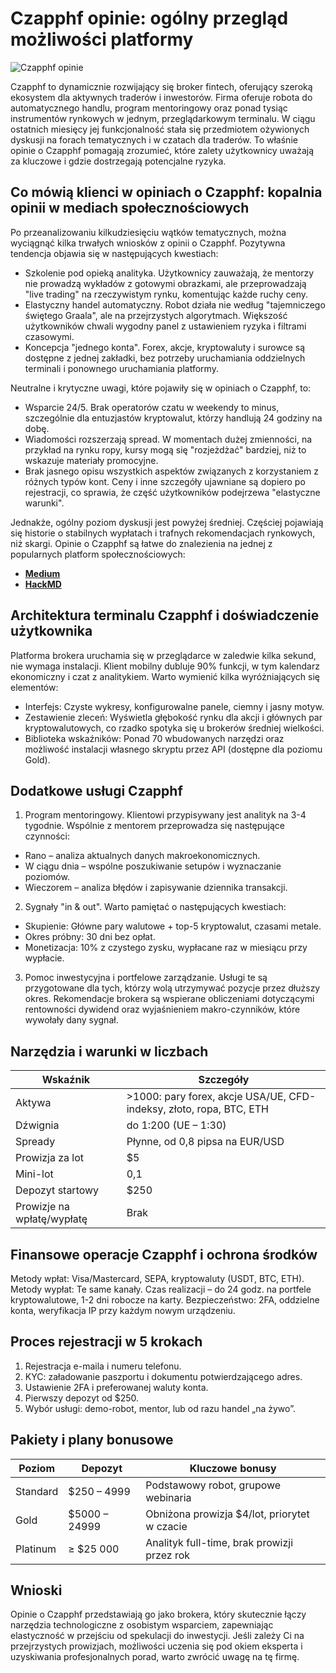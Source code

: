 # Czapphf opinie: ogólny przegląd możliwości platformy
![Czapphf opinie](https://github.com/user-attachments/assets/ca8bf7ba-7b7d-48b6-b089-e228322d52c4)

Czapphf to dynamicznie rozwijający się broker fintech, oferujący szeroką ekosystem dla aktywnych traderów i inwestorów. Firma oferuje robota do automatycznego handlu, program mentoringowy oraz ponad tysiąc instrumentów rynkowych w jednym, przeglądarkowym terminalu. W ciągu ostatnich miesięcy jej funkcjonalność stała się przedmiotem ożywionych dyskusji na forach tematycznych i w czatach dla traderów. To właśnie opinie o Czapphf pomagają zrozumieć, które zalety użytkownicy uważają za kluczowe i gdzie dostrzegają potencjalne ryzyka.

## Co mówią klienci w opiniach o Czapphf: kopalnia opinii w mediach społecznościowych
Po przeanalizowaniu kilkudziesięciu wątków tematycznych, można wyciągnąć kilka trwałych wniosków z opinii o Czapphf.
Pozytywna tendencja objawia się w następujących kwestiach:
* Szkolenie pod opieką analityka. Użytkownicy zauważają, że mentorzy nie prowadzą wykładów z gotowymi obrazkami, ale przeprowadzają "live trading" na rzeczywistym rynku, komentując każde ruchy ceny.
* Elastyczny handel automatyczny. Robot działa nie według "tajemniczego świętego Graala", ale na przejrzystych algorytmach. Większość użytkowników chwali wygodny panel z ustawieniem ryzyka i filtrami czasowymi.
* Koncepcja "jednego konta". Forex, akcje, kryptowaluty i surowce są dostępne z jednej zakładki, bez potrzeby uruchamiania oddzielnych terminali i ponownego uruchamiania platformy.

Neutralne i krytyczne uwagi, które pojawiły się w opiniach o Czapphf, to:
* Wsparcie 24/5. Brak operatorów czatu w weekendy to minus, szczególnie dla entuzjastów kryptowalut, którzy handlują 24 godziny na dobę.
* Wiadomości rozszerzają spread. W momentach dużej zmienności, na przykład na rynku ropy, kursy mogą się "rozjeżdżać" bardziej, niż to wskazuje materiały promocyjne.
* Brak jasnego opisu wszystkich aspektów związanych z korzystaniem z różnych typów kont. Ceny i inne szczegóły ujawniane są dopiero po rejestracji, co sprawia, że część użytkowników podejrzewa "elastyczne warunki".

Jednakże, ogólny poziom dyskusji jest powyżej średniej. Częściej pojawiają się historie o stabilnych wypłatach i trafnych rekomendacjach rynkowych, niż skargi. Opinie o Czapphf są łatwe do znalezienia na jednej z popularnych platform społecznościowych:

* [**Medium**](https://medium.com/@Czapphf/czapphf-opinie-pe%C5%82ny-przegl%C4%85d-brokera-oraz-warunk%C3%B3w-handlowych-8b5103617f87)
* [**HackMD**](https://hackmd.io/@Czapphf/r1RZPsHHgg)

## Architektura terminalu Czapphf i doświadczenie użytkownika
Platforma brokera uruchamia się w przeglądarce w zaledwie kilka sekund, nie wymaga instalacji. Klient mobilny dubluje 90% funkcji, w tym kalendarz ekonomiczny i czat z analitykiem. Warto wymienić kilka wyróżniających się elementów:

* Interfejs: Czyste wykresy, konfigurowalne panele, ciemny i jasny motyw.
* Zestawienie zleceń: Wyświetla głębokość rynku dla akcji i głównych par kryptowalutowych, co rzadko spotyka się u brokerów średniej wielkości.
* Biblioteka wskaźników: Ponad 70 wbudowanych narzędzi oraz możliwość instalacji własnego skryptu przez API (dostępne dla poziomu Gold).

## Dodatkowe usługi Czapphf
1. Program mentoringowy. Klientowi przypisywany jest analityk na 3-4 tygodnie. Wspólnie z mentorem przeprowadza się następujące czynności:
  * Rano – analiza aktualnych danych makroekonomicznych.
  * W ciągu dnia – wspólne poszukiwanie setupów i wyznaczanie poziomów.
  * Wieczorem – analiza błędów i zapisywanie dziennika transakcji.

2. Sygnały "in & out". Warto pamiętać o następujących kwestiach:
* Skupienie: Główne pary walutowe + top-5 kryptowalut, czasami metale.
* Okres próbny: 30 dni bez opłat.
* Monetizacja: 10% z czystego zysku, wypłacane raz w miesiącu przy wypłacie.

3. Pomoc inwestycyjna i portfelowe zarządzanie. Usługi te są przygotowane dla tych, którzy wolą utrzymywać pozycje przez dłuższy okres. Rekomendacje brokera są wspierane obliczeniami dotyczącymi rentowności dywidend oraz wyjaśnieniem makro-czynników, które wywołały dany sygnał.

## Narzędzia i warunki w liczbach
| Wskaźnik                | Szczegóły                                                        |
|-------------------------|------------------------------------------------------------------|
| Aktywa                  | >1000: pary forex, akcje USA/UE, CFD-indeksy, złoto, ropa, BTC, ETH |
| Dźwignia                | do 1:200 (UE – 1:30)                                             |
| Spready                 | Płynne, od 0,8 pipsa na EUR/USD                                  |
| Prowizja za lot         | $5                                                               |
| Mini-lot                | 0,1                                                              |
| Depozyt startowy        | $250                                                             |
| Prowizje na wpłatę/wypłatę | Brak                                                            |


## Finansowe operacje Czapphf i ochrona środków
Metody wpłat: Visa/Mastercard, SEPA, kryptowaluty (USDT, BTC, ETH).
Metody wypłat: Te same kanały. Czas realizacji – do 24 godz. na portfele kryptowalutowe, 1-2 dni robocze na karty.
Bezpieczeństwo: 2FA, oddzielne konta, weryfikacja IP przy każdym nowym urządzeniu.

## Proces rejestracji w 5 krokach
1. Rejestracja e-maila i numeru telefonu.
2. KYC: załadowanie paszportu i dokumentu potwierdzającego adres.
3. Ustawienie 2FA i preferowanej waluty konta.
4. Pierwszy depozyt od $250.
5. Wybór usługi: demo-robot, mentor, lub od razu handel „na żywo”.

## Pakiety i plany bonusowe
| Poziom    | Depozyt       | Kluczowe bonusy                                |
|-----------|---------------|-----------------------------------------------|
| Standard  | $250 – 4999   | Podstawowy robot, grupowe webinaria           |
| Gold      | $5000 – 24999 | Obniżona prowizja $4/lot, priorytet w czacie   |
| Platinum  | ≥ $25 000     | Analityk full-time, brak prowizji przez rok   |

## Wnioski
Opinie o Czapphf przedstawiają go jako brokera, który skutecznie łączy narzędzia technologiczne z osobistym wsparciem, zapewniając elastyczność w przejściu od spekulacji do inwestycji. Jeśli zależy Ci na przejrzystych prowizjach, możliwości uczenia się pod okiem eksperta i uzyskiwania profesjonalnych porad, warto zwrócić uwagę na tę firmę.
